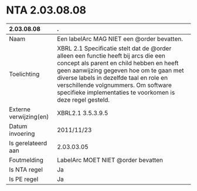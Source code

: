 # NTA 2.03.08.08

 2.03.08.08 | . 
 :--- | :--- 
 Naam | Een labelArc MAG NIET een @order bevatten. 
 Toelichting | XBRL 2.1 Specificatie stelt dat de @order alleen een functie heeft bij arcs die een concept als parent en child hebben en heeft geen aanwijzing gegeven hoe om te gaan met diverse labels in dezelfde taal en role en verschillende volgnummers. Om software specifieke implementaties te voorkomen is deze regel gesteld. 
 Externe verwijzing(en) | XBRL2.1 3.5.3.9.5 
 Datum invoering | 2011/11/23 
 Is gerelateerd aan | 2.03.03.05 
 Foutmelding | LabelArc MOET NIET @order bevatten 
 Is NTA regel | Ja 
 Is PE regel | Ja 
